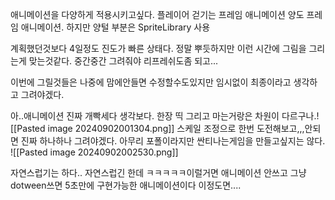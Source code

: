 애니메이션을 다양하게 적용시키고싶다.
플레이어 걷기는 프레임 애니메이션
양도 프레임 애니메이션. 하지만 양털 부분은 SpriteLibrary 사용

계획했던것보다 4일정도 진도가 빠른 상태다. 정말 뿌듯하지만 이런 시간에 그림을 그리는게 맞는것같다. 중간중간 그려줘야 리프레쉬도좀 되고... 

이번에 그릴것들은 나중에 맘에안들면 수정할수도있지만 임시없이 최종이라고 생각하고 그려야겠다.

아..애니메이션 진짜 개빡세다 생각보다. 한장 띡 그리고 마는거랑은 차원이 다르구나.![[Pasted image 20240902001304.png]]
스케일 조정으로 한번 도전해보고,,,안되면 진짜 하나하나 그려야겠다. 아무리 포폴이라지만 싼티나는게임을 만들고싶지는 않다. 
![[Pasted image 20240902002530.png]]

자연스럽기는 하다.. 자연스럽긴 한데 ㅋㅋㅋㅋㅋ이럴거면 애니메이션 안쓰고 그냥 dotween쓰면 5초만에 구현가능한 애니메이션이다 이정도면....